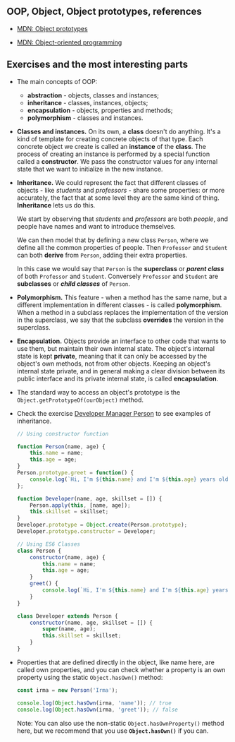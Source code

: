 ## OOP, Object, Object prototypes, references

* [MDN: Object prototypes](https://developer.mozilla.org/en-US/docs/Learn/JavaScript/Objects/Object_prototypes)

* [MDN: Object-oriented programming](https://developer.mozilla.org/en-US/docs/Learn/JavaScript/Objects/Object-oriented_programming)
  

## Exercises and the most interesting parts

* The main concepts of OOP:
  * **abstraction** - objects, classes and instances;
  * **inheritance** - classes, instances, objects;
  * **encapsulation** - objects, properties and methods;
  * **polymorphism** - classes and instances.

* **Classes and instances.** On its own, a **class** doesn't do anything. It's a kind of template for creating concrete objects of that type. Each concrete object we create is called an **instance** of the **class**. The process of creating an instance is performed by a special function called a **constructor**. We pass the constructor values for any internal state that we want to initialize in the new instance.

* **Inheritance.** We could represent the fact that different classes of objects - like *students* and *professors* - share some properties: or more accurately, the fact that at some level they are the same kind of thing. **Inheritance** lets us do this. 
  
  We start by observing that *students* and *professors* are both *people*, and people have names and want to introduce themselves. 
  
  We can then model that by defining a new class `Person`, where we define all the common properties of people. Then `Professor` and `Student` can both **derive** from `Person`, adding their extra properties.

  In this case we would say that `Person` is the **superclass** or ***parent class*** of both `Professor` and `Student`. Conversely `Professor` and `Student` are **subclasses** or ***child classes*** of `Person`.

* **Polymorphism.** This feature - when a method has the same name, but a different implementation in different classes - is called **polymorphism**. When a method in a subclass replaces the implementation of the version in the superclass, we say that the subclass **overrides** the version in the superclass.


* **Encapsulation.** Objects provide an interface to other code that wants to use them, but maintain their own internal state. The object's internal state is kept **private**, meaning that it can only be accessed by the object's own methods, not from other objects. Keeping an object's internal state private, and in general making a clear division between its public interface and its private internal state, is called **encapsulation**.
  
* The standard way to access an object's prototype is the `Object.getPrototypeOf(ourObject)` method.
  
* Check the exercise [Developer Manager Person](../../hw.2022.03.13/) to see examples of inheritance.

    ```js
    // Using constructor function

    function Person(name, age) {
        this.name = name;
        this.age = age;
    }
    Person.prototype.greet = function() {
        console.log(`Hi, I'm ${this.name} and I'm ${this.age} years old. I'm ${this.constructor.name}.`);
    };
    
    function Developer(name, age, skillset = []) {
        Person.apply(this, [name, age]);
        this.skillset = skillset;
    }
    Developer.prototype = Object.create(Person.prototype);
    Developer.prototype.constructor = Developer;
    ```

    ```js
    // Using ES6 Classes
    class Person {
        constructor(name, age) {
            this.name = name;
            this.age = age;
        }
        greet() {
            console.log(`Hi, I'm ${this.name} and I'm ${this.age} years old. I'm ${this.constructor.name}.`);
        }
    }

    class Developer extends Person {
        constructor(name, age, skillset = []) {
            super(name, age);
            this.skillset = skillset;
        }
    }
    ```

* Properties that are defined directly in the object, like name here, are called own properties, and you can check whether a property is an own property using the static `Object.hasOwn()` method:

    ```js
    const irma = new Person('Irma');

    console.log(Object.hasOwn(irma, 'name')); // true
    console.log(Object.hasOwn(irma, 'greet')); // false
    ```

  Note: You can also use the non-static `Object.hasOwnProperty()` method here, but we recommend that you use **`Object.hasOwn()`** if you can.